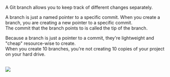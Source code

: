 A Git branch allows you to keep track of different changes separately.

<p>
  A branch is just a named pointer to a specific commit. When you create a branch, you are creating a new pointer to a specific commit. <br />
  The commit that the branch points to is called the tip of the branch.
</p>

<p>
  Because a branch is just a pointer to a commit, 
  they're lightweight and "cheap" resource-wise to create. <br />
  When you create 10 branches, you're not creating 10 copies of your project on your hard drive.
</p>
<br />
<img src="https://storage.googleapis.com/qvault-webapp-dynamic-assets/course_assets/iH1kl8l.png" />
